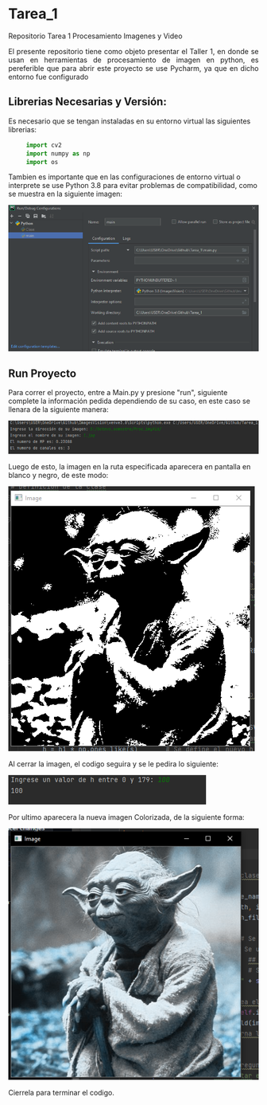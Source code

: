 # Tarea_1
Repositorio Tarea 1 Procesamiento Imagenes y Video

<p align="justify"> El presente repositorio tiene como objeto presentar el Taller 1, en donde se usan en herramientas de procesamiento de imagen en python,
es pereferible que para abrir este proyecto se use Pycharm, ya que en dicho entorno fue configurado</p>

## Librerias Necesarias y Versión:

Es necesario que se tengan instaladas en su entorno virtual las siguientes librerias: 
 
```python
     import cv2
     import numpy as np
     import os
```

Tambien es importante que en las configuraciones de entorno virtual o interprete se use Python 3.8 para evitar problemas de compatibilidad, como 
se muestra en la siguiente imagen:

<p  align="justify">
   <img src=Imagenes/Captura.PNG>
</p>

## Run Proyecto 

Para correr el proyecto, entre a Main.py y presione "run", siguiente complete la información pedida dependiendo de su caso, en este caso
se llenara de la siguiente manera: 

<p  align="justify">
   <img src=Imagenes/Ruta.PNG>
</p>

Luego de esto, la imagen en la ruta especificada aparecera en pantalla en blanco y negro, de este modo: 

<p  align="justify">
   <img src=Imagenes/ByN.PNG>
</p>

Al cerrar la imagen, el codigo seguira y se le pedira lo siguiente: 

<p  align="justify">
   <img src=Imagenes/hin.PNG>
</p>

Por ultimo aparecera la nueva imagen Colorizada, de la siguiente forma: 

<p  align="justify">
   <img src=Imagenes/ImaH.PNG>
</p>

Cierrela para terminar el codigo. 




